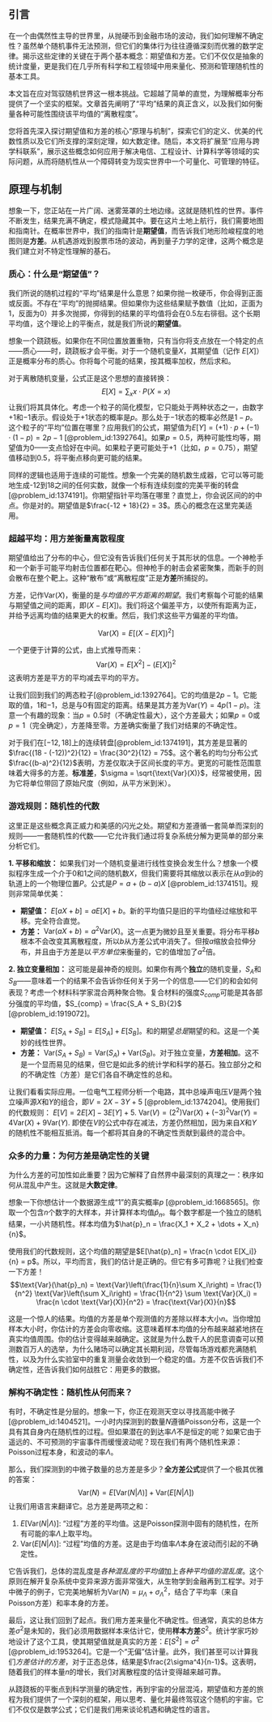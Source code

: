 ## 引言
在一个由偶然性主导的世界里，从抛硬币到金融市场的波动，我们如何理解不确定性？虽然单个随机事件无法预测，但它们的集体行为往往遵循深刻而优雅的数学定律。揭示这些定律的关键在于两个基本概念：期望值和方差。它们不仅仅是抽象的统计度量，更是我们在几乎所有科学和工程领域中用来量化、预测和管理随机性的基本工具。

本文旨在应对驾驭随机世界这一根本挑战。它超越了简单的直觉，为理解概率分布提供了一个坚实的框架。文章首先阐明了“平均”结果的真正含义，以及我们如何衡量各种可能性围绕该平均值的“离散程度”。

您将首先深入探讨期望值和方差的核心“原理与机制”，探索它们的定义、优美的代数性质以及它们所支撑的深刻定理，如大数定律。随后，本文将扩展至“应用与跨学科联系”，展示这些概念如何应用于解决电信、工程设计、计算科学等领域的实际问题，从而将随机性从一个障碍转变为现实世界中一个可量化、可管理的特征。

## 原理与机制

想象一下，您正站在一片广阔、迷雾笼罩的土地边缘。这就是随机性的世界。事件不断发生，结果充满不确定，模式隐藏其中。要在这片土地上航行，我们需要地图和指南针。在概率世界中，我们的指南针是**期望值**，而告诉我们地形险峻程度的地图则是**方差**。从机遇游戏到股票市场的波动，再到量子力学的定律，这两个概念是我们建立对不特定性理解的基石。

### 质心：什么是“期望值”？

我们所说的随机过程的“平均”结果是什么意思？如果你抛一枚硬币，你会得到正面或反面。不存在“平均”的抛掷结果。但如果你为这些结果赋予数值（比如，正面为1，反面为0）并多次抛掷，你得到的结果的平均值将会在$0.5$左右徘徊。这个长期平均值，这个理论上的平衡点，就是我们所说的**期望值**。

想象一个跷跷板。如果你在不同位置放置重物，只有当你将支点放在一个特定的点——质心——时，跷跷板才会平衡。对于一个随机变量$X$，其期望值（记作 $E[X]$）正是概率分布的质心。你将每个可能的结果，按其概率加权，然后求和。

对于离散随机变量，公式正是这个思想的直接转换：
$$E[X] = \sum_{x} x \cdot P(X=x)$$
让我们将其具体化。考虑一个粒子的简化模型，它只能处于两种状态之一，由数字$+1$和$-1$表示。假设处于$+1$状态的概率是$p$。那么处于$-1$状态的概率必然是$1-p$。这个粒子的“平均”位置在哪里？应用我们的公式，期望值为$E[Y] = (+1) \cdot p + (-1) \cdot (1-p) = 2p - 1$ [@problem_id:1392764]。如果$p=0.5$，两种可能性均等，期望值为$0$——支点恰好在中间。如果粒子更可能处于$+1$（比如，$p=0.75$），期望值移动到$0.5$，将平衡点移向更可能的结果。

同样的逻辑也适用于连续的可能性。想象一个完美的随机数生成器，它可以等可能地生成-12到18之间的任何实数，就像一个标有连续刻度的完美平衡的转盘[@problem_id:1374191]。你期望指针平均落在哪里？直觉上，你会说区间的的中点。你是对的。期望值是$\frac{-12 + 18}{2} = 3$。质心的概念在这里完美适用。

### 超越平均：用方差衡量离散程度

期望值给出了分布的中心，但它没有告诉我们任何关于其形状的信息。一个神枪手和一个新手可能平均射击位置都在靶心。但神枪手的射击会紧密聚集，而新手的则会散布在整个靶上。这种“散布”或“离散程度”正是**方差**所捕捉的。

方差，记作$\text{Var}(X)$，衡量的是*与均值的平方距离的期望*。我们考察每个可能的结果与期望值之间的距离，即$(X - E[X])$。我们将这个偏差平方，以使所有距离为正，并给予远离均值的结果更大的权重。然后，我们求这些平方偏差的平均值。

$$\text{Var}(X) = E\left[ (X - E[X])^2 \right]$$

一个更便于计算的公式，由上式推导而来：
$$\text{Var}(X) = E[X^2] - (E[X])^2$$
这表明方差是平方的平均减去平均的平方。

让我们回到我们的两态粒子[@problem_id:1392764]。它的均值是$2p-1$。它能取的值，$1$和$-1$，总是与$0$有固定的距离。结果是其方差为$\text{Var}(Y) = 4p(1-p)$。注意一个有趣的现象：当$p=0.5$时（不确定性最大），这个方差最大；如果$p=0$或$p=1$（完全确定），方差降至零。方差确实衡量了我们对结果的不确定性。

对于我们在$[-12, 18]$上的连续转盘[@problem_id:1374191]，其方差是显著的$\frac{(18 - (-12))^2}{12} = \frac{30^2}{12} = 75$。这个著名的均匀分布公式$\frac{(b-a)^2}{12}$表明，方差仅取决于区间长度的平方。更宽的可能性范围意味着大得多的方差。**标准差**，$\sigma = \sqrt{\text{Var}(X)}$，经常被使用，因为它将单位带回了原始尺度（例如，从平方米到米）。

### 游戏规则：随机性的代数

这里正是这些概念真正威力和美感的闪光之处。期望和方差遵循一套简单而深刻的规则——一套随机性的代数——它允许我们通过将复杂系统分解为更简单的部分来分析它们。

**1. 平移和缩放：** 如果我们对一个随机变量进行线性变换会发生什么？想象一个模拟程序生成一个介于$0$和$1$之间的随机数$X$，但我们需要将其缩放以表示在从$a$到$b$的轨道上的一个物理位置$P$。公式是$P = a + (b-a)X$ [@problem_id:1374151]。规则非常简单优美：

-   **期望值：** $E[aX+b] = aE[X] + b$。新的平均值只是旧的平均值经过缩放和平移。完全符合直觉。
-   **方差：** $\text{Var}(aX+b) = a^2\text{Var}(X)$。这一点更为微妙且至关重要。将分布平移$b$根本不会改变其离散程度，所以$b$从方差公式中消失了。但按$a$缩放会拉伸分布，并且由于方差是以*平方单位*来衡量的，它的值增加了$a^2$倍。

**2. 独立变量相加：** 这可能是最神奇的规则。如果你有两个**独立**的随机变量，$S_A$和$S_B$——意味着一个的结果不会告诉你任何关于另一个的信息——它们的和会如何表现？考虑一个材料科学家混合两种聚合物。复合材料的强度$S_{comp}$可能是其各部分强度的平均值，$S_{comp} = \frac{S_A + S_B}{2}$ [@problem_id:1919072]。

-   **期望值：** $E[S_A + S_B] = E[S_A] + E[S_B]$。和的期望*总是*期望的和。这是一个美妙的线性世界。
-   **方差：** $\text{Var}(S_A + S_B) = \text{Var}(S_A) + \text{Var}(S_B)$。对于独立变量，**方差相加**。这不是一个显而易见的结果，但它是如此多的统计学和科学的基石。独立部分之和的不确定性（方差）是它们各自不确定性的总和。

让我们看看实际应用。一位电气工程师分析一个电路，其中总噪声电压$V$是两个独立噪声源$X$和$Y$的组合，即$V = 2X - 3Y + 5$ [@problem_id:1374204]。使用我们的代数规则：
$E[V] = 2E[X] - 3E[Y] + 5$.
$\text{Var}(V) = (2^2)\text{Var}(X) + (-3)^2\text{Var}(Y) = 4\text{Var}(X) + 9\text{Var}(Y)$.
即使在$V$的公式中存在减法，方差仍然相加，因为来自$X$和$Y$的随机性不能相互抵消。每一个都将其自身的不确定性贡献到最终的混合中。

### 众多的力量：为何方差是确定性的关键

为什么方差的可加性如此重要？因为它解释了自然界中最深刻的真理之一：秩序如何从混乱中产生。这就是**大数定律**。

想象一下你想估计一个数据源生成“1”的真实概率$p$ [@problem_id:1668565]。你取一个包含$n$个数字的大样本，并计算样本均值$\hat{p}_n$。每个数字都是一个独立的随机结果，一小片随机性。样本均值为$\hat{p}_n = \frac{X_1 + X_2 + \dots + X_n}{n}$。

使用我们的代数规则，这个均值的期望是$E[\hat{p}_n] = \frac{n \cdot E[X_i]}{n} = p$。所以，平均而言，我们的估计是正确的。但它有多可靠呢？让我们检查一下方差！
$$\text{Var}(\hat{p}_n) = \text{Var}\left(\frac{1}{n}\sum X_i\right) = \frac{1}{n^2} \text{Var}\left(\sum X_i\right) = \frac{1}{n^2} \sum \text{Var}(X_i) = \frac{n \cdot \text{Var}(X)}{n^2} = \frac{\text{Var}(X)}{n}$$

这是一个惊人的结果。均值的方差是单个观测值的方差除以样本大小$n$。当你增加样本大小时，你估计的方差会向零收缩。这意味着样本均值的分布越来越紧地挤在真实均值周围。你的估计变得越来越确定。这就是为什么数千人的民意调查可以预测数百万人的选举，为什么赌场可以确定其长期利润，尽管每场游戏都充满随机性，以及为什么实验室中的重复测量会收敛到一个稳定的值。方差不仅告诉我们不确定性，还告诉我们如何战胜它：用更多的数据。

### 解构不确定性：随机性从何而来？

有时，不确定性是分层的。想象一下，你正在观测天空以寻找高能中微子[@problem_id:1404521]。一小时内探测到的数量$N$遵循Poisson分布，这是一个具有其自身内在随机性的过程。但如果潜在的到达率$\Lambda$不是恒定的呢？如果它由于遥远的、不可预测的宇宙事件而缓慢波动呢？现在我们有两个随机性来源：Poisson过程本身，和波动的率$\Lambda$。

那么，我们探测到的中微子数量的总方差是多少？**全方差公式**提供了一个极其优雅的答案：
$$\text{Var}(N) = E[\text{Var}(N | \Lambda)] + \text{Var}(E[N | \Lambda])$$
让我们用语言来翻译它。总方差是两项之和：
1.  $E[\text{Var}(N | \Lambda)]$: “过程”方差的平均值。这是Poisson探测中固有的随机性，在所有可能的率$\Lambda$上取平均。
2.  $\text{Var}(E[N | \Lambda)]$: “过程”均值的方差。这是由于均值率$\Lambda$本身在波动而引起的不确定性。

它告诉我们，总体的混乱度是*各种混乱度的平均值*加上*各种平均值的混乱度*。这个原则在解开复杂系统中变异来源方面非常强大，从生物学到金融再到工程学。对于中微子的例子，它完美地解析为$\text{Var}(N) = \mu_{\Lambda} + \sigma_{\Lambda}^2$，结合了平均率（来自Poisson方差）和率本身的方差。

最后，这让我们回到了起点。我们用方差来量化不确定性。但通常，真实的总体方差$\sigma^2$是未知的，我们必须用数据样本来估计它，使用**样本方差**$S^2$。统计学家巧妙地设计了这个工具，使其期望值就是真实的方差：$E[S^2] = \sigma^2$ [@problem_id:1953264]。它是一个“无偏”估计量。此外，我们甚至可以计算我们*方差估计的方差*，对于正态总体，结果是$\frac{2\sigma^4}{n-1}$。这表明，随着我们的样本量$n$的增长，我们对离散程度的估计变得越来越可靠。

从跷跷板的平衡点到科学测量的确定性，再到宇宙的分层混沌，期望值和方差的旅程为我们提供了一个深刻的框架，用以思考、量化并最终驾驭这个随机的宇宙。它们不仅仅是数学公式；它们是我们用来谈论机遇和确定性的语言。

